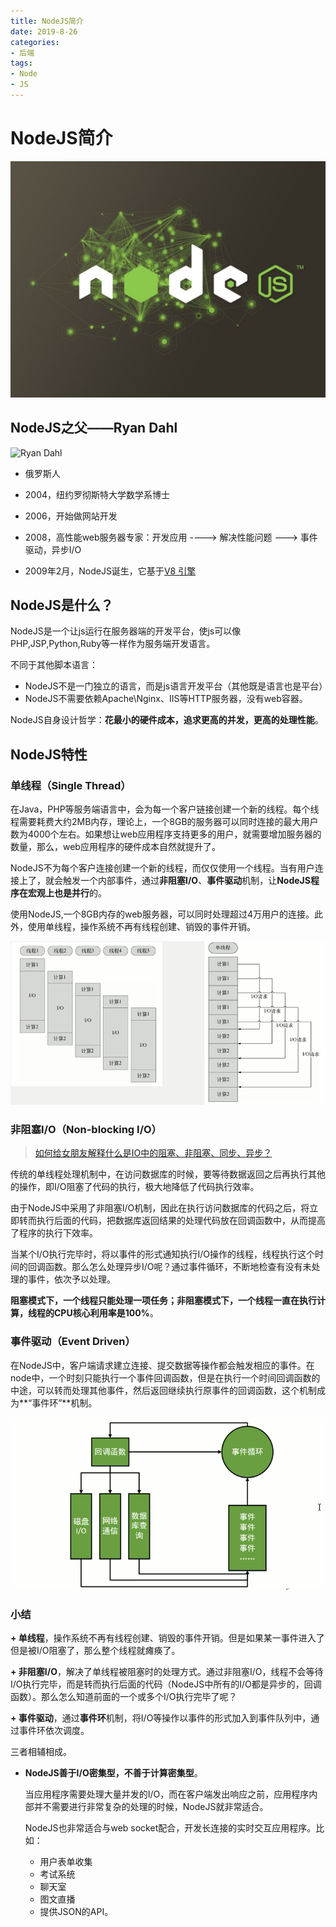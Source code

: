 ```yaml
---
title: NodeJS简介
date: 2019-8-26
categories: 
- 后端
tags: 
- Node
- JS
---
```


# NodeJS简介

![NodeJS](../../../images/node/nodejs.jpg)

## NodeJS之父——Ryan Dahl

![Ryan Dahl](http://5b0988e595225.cdn.sohucs.com/images/20180209/169cc889fd1846dba289e177c84b0312.jpeg) 

+ 俄罗斯人

+ 2004，纽约罗彻斯特大学数学系博士

+ 2006，开始做网站开发

+ 2008，高性能web服务器专家：开发应用 ----> 解决性能问题 ---> 事件驱动，异步I/O

+ 2009年2月，NodeJS诞生，它基于[V8 引擎](https://www.jianshu.com/p/2d4532888cf5)

  

## NodeJS是什么？

NodeJS是一个让js运行在服务器端的开发平台，使js可以像PHP,JSP,Python,Ruby等一样作为服务端开发语言。

不同于其他脚本语言：

+ NodeJS不是一门独立的语言，而是js语言开发平台（其他既是语言也是平台）
+ NodeJS不需要依赖Apache\Nginx、IIS等HTTP服务器，没有web容器。

NodeJS自身设计哲学：**花最小的硬件成本，追求更高的并发，更高的处理性能**。

## NodeJS特性

### 单线程（Single Thread）

在Java，PHP等服务端语言中，会为每一个客户链接创建一个新的线程。每个线程需要耗费大约2MB内存，理论上，一个8GB的服务器可以同时连接的最大用户数为4000个左右。如果想让web应用程序支持更多的用户，就需要增加服务器的数量，那么，web应用程序的硬件成本自然就提升了。 

NodeJS不为每个客户连接创建一个新的线程，而仅仅使用一个线程。当有用户连接上了，就会触发一个内部事件，通过**非阻塞I/O**、**事件驱动**机制，让**NodeJS程序在宏观上也是并行**的。

使用NodeJS,一个8GB内存的web服务器，可以同时处理超过4万用户的连接。此外，使用单线程，操作系统不再有线程创建、销毁的事件开销。

![多线程I/O与单线程I/O](../../../images/node/multi-single-process.png)

### 

### 非阻塞I/O（Non-blocking I/O）

> [如何给女朋友解释什么是IO中的阻塞、非阻塞、同步、异步？](https://juejin.im/post/5b94e2995188255c5c45d0ec)

传统的单线程处理机制中，在访问数据库的时候，要等待数据返回之后再执行其他的操作，即I/O阻塞了代码的执行，极大地降低了代码执行效率。

由于NodeJS中采用了非阻塞I/O机制，因此在执行访问数据库的代码之后，将立即转而执行后面的代码，把数据库返回结果的处理代码放在回调函数中，从而提高了程序的执行下效率。

当某个I/O执行完毕时，将以事件的形式通知执行I/O操作的线程，线程执行这个时间的回调函数。那么怎么处理异步I/O呢？通过事件循环，不断地检查有没有未处理的事件，依次予以处理。

**阻塞模式下，一个线程只能处理一项任务；非阻塞模式下，一个线程一直在执行计算，线程的CPU核心利用率是100%**。

### 事件驱动（Event Driven）

在NodeJS中，客户端请求建立连接、提交数据等操作都会触发相应的事件。在node中，一个时刻只能执行一个事件回调函数，但是在执行一个时间回调函数的中途，可以转而处理其他事件，然后返回继续执行原事件的回调函数，这个机制成为**“事件环”**机制。

![事件环](../../../images/node/event-loop.png)



### 小结

**+ 单线程**，操作系统不再有线程创建、销毁的事件开销。但是如果某一事件进入了但是被I/O阻塞了，那么整个线程就瘫痪了。

**+ 非阻塞I/O**，解决了单线程被阻塞时的处理方式。通过非阻塞I/O，线程不会等待I/O执行完毕，而是转而执行后面的代码（NodeJS中所有的I/O都是异步的，回调函数）。那么怎么知道前面的一个或多个I/O执行完毕了呢？

**+ 事件驱动**，通过**事件环**机制，将I/O等操作以事件的形式加入到事件队列中，通过事件环依次调度。

三者相辅相成。

+ **NodeJS善于I/O密集型，不善于计算密集型**。

  当应用程序需要处理大量并发的I/O，而在客户端发出响应之前，应用程序内部并不需要进行非常复杂的处理的时候，NodeJS就非常适合。

  NodeJS也非常适合与web socket配合，开发长连接的实时交互应用程序。比如：

  + 用户表单收集
  + 考试系统
  + 聊天室
  + 图文直播
  + 提供JSON的API。
